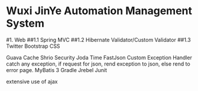 Wuxi JinYe Automation Management System
=======================================

#1. Web 
##1.1 Spring MVC
##1.2 Hibernate Validator/Custom Validator
##1.3 Twitter Bootstrap CSS

Guava Cache
Shrio Security
Joda Time
FastJson
Custom Exception Handler
    catch any exception, if request for json, rend exception to json, else rend to error page.
MyBatis 3
Gradle
Jrebel
Junit

extensive use of ajax
